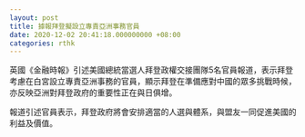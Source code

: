 ```yaml
---
layout: post
title: 據報拜登擬設立專責亞洲事務官員
date: 2020-12-02 20:41:18.000000000 +08:00
categories: rthk
---
```


英國《金融時報》引述美國總統當選人拜登政權交接團隊5名官員報道，表示拜登考慮在白宮設立專責亞洲事務的官員，顯示拜登在準備應對中國的眾多挑戰時候，亦反映亞洲對拜登政府的重要性正在與日俱增。

報道引述官員表示，拜登政府將會安排適當的人選與體系，與盟友一同促進美國的利益及價值。
